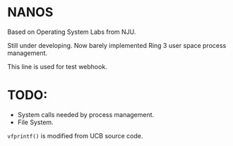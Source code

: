 NANOS
=====

Based on Operating System Labs from NJU. 

Still under developing. Now barely implemented Ring 3 user space process management.

This line is used for test webhook.

TODO:
=====

* System calls needed by process management.
* File System.

`vfprintf()` is modified from UCB source code.
